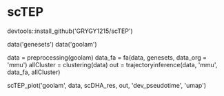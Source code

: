 # scTEP
devtools::install_github('GRYGY1215/scTEP')

data('genesets')
data('goolam')

data = preprocessing(goolam)
data_fa = fa(data, genesets, data_org = 'mmu')
allCluster = clustering(data)
out = trajectoryinference(data, 'mmu', data_fa, allCluster)

scTEP_plot('goolam', data, scDHA_res, out, 'dev_pseudotime', 'umap')
